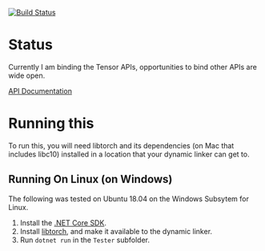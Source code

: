 [![Build Status](https://migueldeicaza.visualstudio.com/TorchSharp/_apis/build/status/TorchSharp-CI)](https://migueldeicaza.visualstudio.com/TorchSharp/_build/latest?definitionId=5)

Status
======

Currently I am binding the Tensor APIs, opportunities to bind other APIs
are wide open.

[API Documentation](https://xamarin.github.io/TorchSharp/api/TorchSharp.html)

Running this
============
To run this, you will need libtorch and its dependencies (on Mac that
includes libc10) installed in a location that your dynamic linker can
get to.


Running On Linux (on Windows)
-----------------------------

The following was tested on Ubuntu 18.04 on the Windows Subsytem for Linux.

  1. Install the [.NET Core SDK](https://www.microsoft.com/net/download).
  2. Install [libtorch](https://pytorch.org/), and make it available to the
     dynamic linker.
  3. Run `dotnet run` in the `Tester` subfolder.
